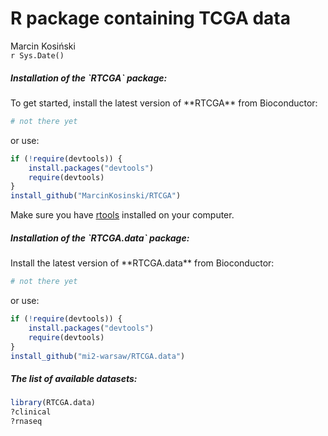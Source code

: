 # R package containing TCGA data
Marcin Kosiński  
`r Sys.Date()`  



<h5> Installation of the `RTCGA` package: </h5>
To get started, install the latest version of **RTCGA** from Bioconductor:

```r
# not there yet
```
or use:

```r
if (!require(devtools)) {
    install.packages("devtools")
    require(devtools)
}
install_github("MarcinKosinski/RTCGA")
```
Make sure you have [rtools](http://cran.r-project.org/bin/windows/Rtools/) installed on your computer.


<h5> Installation of the `RTCGA.data` package: </h5>
Install the latest version of **RTCGA.data** from Bioconductor:

```r
# not there yet
```
or use:

```r
if (!require(devtools)) {
    install.packages("devtools")
    require(devtools)
}
install_github("mi2-warsaw/RTCGA.data")
```

<h5> The list of available datasets: </h5>

```r
library(RTCGA.data)
?clinical
?rnaseq
```
